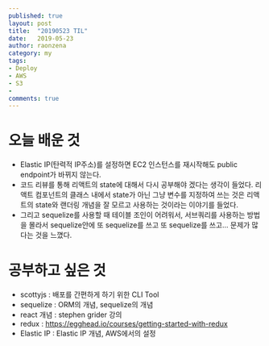 ```yaml
---
published: true
layout: post
title:  "20190523 TIL"
date:   2019-05-23
author: raonzena 
category: my
tags:
- Deploy
- AWS
- S3
- 
comments: true
---
```


# 오늘 배운 것 #
- Elastic IP(탄력적 IP주소)를 설정하면 EC2 인스턴스를 재시작해도 public endpoint가 바뀌지 않는다.
- 코드 리뷰를 통해 리액트의 state에 대해서 다시 공부해야 겠다는 생각이 들었다. 리액트 컴포넌트의 클래스 내에서  state가 아닌 그냥 변수를 지정하여 쓰는 것은 리액트의 state와 랜더링 개념을 잘 모르고 사용하는 것이라는 이야기를 들었다.
- 그리고 sequelize를 사용할 때 테이블 조인이 어려워서, 서브쿼리를 사용하는 방법을 몰라서 sequelize안에 또 sequelize를 쓰고 또 sequelize를 쓰고... 문제가 많다는 것을 느꼈다.


# 공부하고 싶은 것 #
- scottyjs : 배포를 간편하게 하기 위한 CLI Tool 
- sequelize : ORM의 개념, sequelize의 개념
- react 개념 : stephen grider 강의
- redux : <https://egghead.io/courses/getting-started-with-redux>
- Elastic IP : Elastic IP 개념, AWS에서의 설정